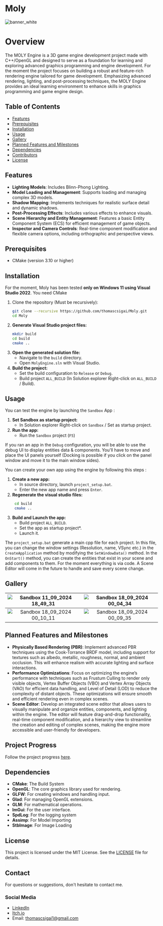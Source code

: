 # Moly
![banner_white](https://github.com/user-attachments/assets/f09b2c79-9c44-471e-9e3b-b344309b0d58)

# Overview
The MOLY Engine is a 3D game engine development project made with C++/OpenGL and designed to serve as a foundation for learning and exploring advanced graphics programming and engine development. For the moment the project focuses on building a robust and feature-rich rendering engine tailored for game development. Emphasizing advanced rendering, lighting, and post-processing techniques, the MOLY Engine provides an ideal learning environment to enhance skills in graphics programming and game engine design.

## Table of Contents
- [Features](#features)
- [Prerequisites](#prerequisites)
- [Installation](#installation)
- [Usage](#usage)
- [Gallery](#gallery)
- [Planned Features and Milestones](#planned-features-and-milestones)
- [Dependencies](#dependencies)
- [Contributors](#contributors)
- [License](#license)

## Features
- **Lighting Models**: Includes Blinn-Phong Lighting.
- **Model Loading and Management**: Supports loading and managing complex 3D models.
- **Shadow Mapping**: Implements techniques for realistic surface detail and dynamic shadows.
- **Post-Processing Effects**: Includes various effects to enhance visuals.
- **Scene Hierarchy and Entity Management**: Features a basic Entity Component System (ECS) for efficient management of game objects.
- **Inspector and Camera Controls**: Real-time component modification and flexible camera options, including orthographic and perspective views.

## Prerequisites
- CMake (version 3.10 or higher)

## Installation
For the moment, Moly has been tested **only on Windows 11 using Visual Studio 2022**. You need CMake 
1. Clone the repository (Must be recursively):
   ```bash
   git clone --recursive https://github.com/thomascsigai/Moly.git
   cd Moly
   ```
2. **Generate Visual Studio project files:**
    ```bash
    mkdir build
    cd build
    cmake ..
    ```
3. **Open the generated solution file:**
    - Navigate to the `build` directory.
    - Open `MolyEngine.sln` with Visual Studio.
4. **Build the project:**
    - Set the build configuration to `Release` or `Debug`.
    - Build project `ALL_BUILD` (In Solution explorer Right-click on `ALL_BUILD` / Build).
  
## Usage
You can test the engine by launching the `Sandbox` App :
1. **Set Sandbox as startup project:**
   - In Solution explorer Right-click on `Sandbox` / Set as startup project.
2. **Run the app:**
   - Run the `Sandbox` project (`F5`)

If you ran an app in the `Debug` configuration, you will be able to use the debug UI to display entities data & components. You'll have to move and place the UI panels yourself (Docking is possible if you click on the panel window and move it to the main window sides).

You can create your own app using the engine by following this steps :
1. **Create a new app:**
   - In source directory, launch `project_setup.bat`.
   - Enter the new app name and press `Enter`.
2. **Regenerate the visual studio files:**
   ```bash
    cd build
    cmake ..
    ```
3. **Build and Launch the app:**
   - Build project `ALL_BUILD`.
   - Set the app as startup project*.
   - Launch it.

The  `project_setup.bat` generate a main cpp file for each project. In this file, you can change the window settings (Resolution, name, VSync etc.) in the `CreateApplication` method by modifying the `SetWindowData()` method. In the `OnStart()` method, you can create the entities that exist in your scene and add components to them. For the moment everything is via code. A Scene Editor will come in the future to handle and save every scene change.

## Gallery
![Sandbox 11_09_2024 18_49_31](https://github.com/user-attachments/assets/fca2e03e-2bb7-4f26-81f8-356ecec587ed) |  ![Sandbox 18_09_2024 00_04_34](https://github.com/user-attachments/assets/7ea54e15-4d89-467a-aae7-b2ab3534b0f3)
:-------------------------:|:-------------------------:
![Sandbox 18_09_2024 00_10_11](https://github.com/user-attachments/assets/e7db9f03-a887-401c-96e8-0f2d252bc274) | ![Sandbox 18_09_2024 00_09_35](https://github.com/user-attachments/assets/9ae95311-9c7b-4430-b94f-1be1d5cc1aa7)

## Planned Features and Milestones
- **Physically Based Rendering (PBR)**: Implement advanced PBR techniques using the Cook-Torrance BRDF model, including support for textures such as albedo, metallic, roughness, normal, and ambient occlusion. This will enhance realism with accurate lighting and surface interactions.
- **Performance Optimizations**: Focus on optimizing the engine’s performance with techniques such as Frustum Culling to render only visible objects, Vertex Buffer Objects (VBO) and Vertex Array Objects (VAO) for efficient data handling, and Level of Detail (LOD) to reduce the complexity of distant objects. These optimizations will ensure smooth and efficient rendering even in complex scenes.
- **Scene Editor**: Develop an integrated scene editor that allows users to visually manipulate and organize entities, components, and lighting within the engine. The editor will feature drag-and-drop functionality, real-time component modification, and a hierarchy view to streamline the creation and editing of complex scenes, making the engine more accessible and user-friendly for developers.

## Project Progress
Follow the project progress [here](https://malleable-painter-716.notion.site/5af77282be5345a98af1d837fa9b0cee?v=091c14a0577146fca077928508016910&pvs=4).

## Dependencies
- **CMake**: The Build System
- **OpenGL**: The core graphics library used for rendering.
- **GLFW**: For creating windows and handling input.
- **Glad**: For managing OpenGL extensions.
- **GLM**: For mathematical operations.
- **ImGui**: For the user interface.
- **SpdLog**: For the logging system
- **Assimp**: For Model Importing
- **StbImage**: For Image Loading

## License
This project is licensed under the MIT License. See the [LICENSE](LICENSE) file for details.

## Contact
For questions or suggestions, don't hesitate to contact me.

### Social Media
- [LinkedIn](https://www.linkedin.com/in/thomas-csigai/)
- [Itch.io](https://thomas-csigai.itch.io/)
- Email: thomascsigai1@gmail.com

